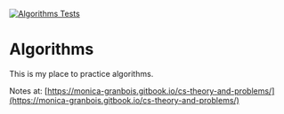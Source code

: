 [![Algorithms Tests](https://github.com/MonicaG/algorithms/actions/workflows/main.yml/badge.svg)](https://github.com/MonicaG/algorithms/actions/workflows/main.yml)
# Algorithms
This is my place to practice algorithms.

Notes at: [https://monica-granbois.gitbook.io/cs-theory-and-problems/](https://monica-granbois.gitbook.io/cs-theory-and-problems/)